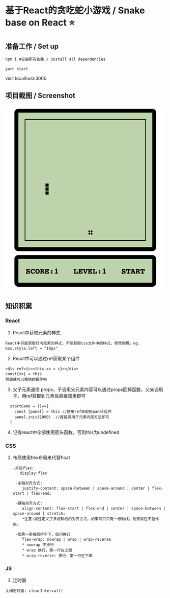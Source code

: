 # 基于React的贪吃蛇小游戏 / Snake base on React :star:	

## 准备工作 / Set up
```
npm i #安装所有依赖 / install all dependencies
```
```
yarn start
```
visit localhost:3000

## 项目截图 / Screenshot
![](./src/asset/images/screenshot1.jpg)

## 知识积累

### React
1. React中获取元素的样式
```
React中只能获取行内元素的样式，不能获取css文件中的样式，修改同理。eg.
box.style.left = "10px"
```
2. React中可以通过ref获取某个组件
```
<div ref={c=>this.xx = c}></div>
const{xx} = this
然后就可以愉快的操作啦
```
3. 父子元素通信 props，子调用父元素内容可以通过props回掉函数，父亲调用子，用ref获取到元素后直接调用即可
```
  startGame = ()=>{
    const {panel} = this //使用ref获取到panel组件
    panel.init(1000)  //直接调用子元素内部方法即可
  }
```
4. 记得react中全部使用箭头函数，否则this为undefined



### CSS
1. 布局使用flex布局来代替float     
     ```
     -开启flex: 
        display:flex
    ```
    ```
     -主轴对齐方式:
        justify-content: space-between | space-around | center | flex-start | flex-end;
    ```
    ```
     -辅轴对齐方式:
        align-content: flex-start | flex-end | center | space-between | space-around | stretch;
        *注意:属性定义了多根轴线的对齐方式。如果项目只有一根轴线，则该属性不启作用。
    ```
    ```
     -如果一条轴线排不下，如何换行
        flex-wrap: nowrap | wrap | wrap-reverse
        * nowrap 不换行
        * wrap 换行，第一行在上面
        * wrap-reverse: 换行，第一行在下面
     ```

### JS
1. 定时器
```
关闭定时器: clearInterval()
```